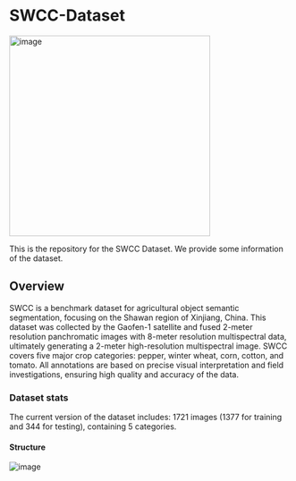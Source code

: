 # SWCC-Dataset
<img width="359" alt="image" src="https://github.com/user-attachments/assets/1158c119-fab8-4d09-a9c2-ccecc07caf29">

This is the repository for the SWCC Dataset. We provide some information of the dataset.

## Overview
SWCC is a benchmark dataset for agricultural object semantic segmentation, focusing on the Shawan region of Xinjiang, China. This dataset was collected by the Gaofen-1 satellite and fused 2-meter resolution panchromatic images with 8-meter resolution multispectral data, ultimately generating a 2-meter high-resolution multispectral image. SWCC covers five major crop categories: pepper, winter wheat, corn, cotton, and tomato. All annotations are based on precise visual interpretation and field investigations, ensuring high quality and accuracy of the data.

### Dataset stats
The current version of the dataset includes:
1721 images (1377 for training and 344 for testing), containing 5 categories.

#### Structure
![image](https://github.com/user-attachments/assets/8546f920-ccfc-4037-b37b-4c3f60eab9ca)




